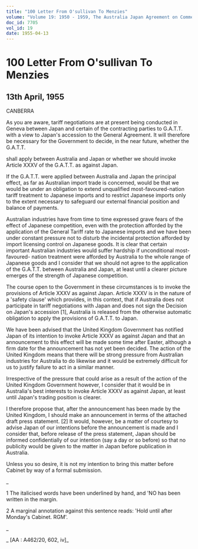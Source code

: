 ```yaml
---
title: "100 Letter From O'sullivan To Menzies"
volume: "Volume 19: 1950 - 1959, The Australia Japan Agreement on Commerce"
doc_id: 7705
vol_id: 19
date: 1955-04-13
---
```


# 100 Letter From O'sullivan To Menzies

## 13th April, 1955

CANBERRA

As you are aware, tariff negotiations are at present being conducted in Geneva between Japan and certain of the contracting parties to G.A.T.T. with a view to Japan's accession to the General Agreement. It will therefore be necessary for the Government to decide, in the near future, whether the G.A.T.T.

shall apply between Australia and Japan or whether we should invoke Article XXXV of the G.A.T.T. as against Japan.

If the G.A.T.T. were applied between Australia and Japan the principal effect, as far as Australian import trade is concerned, would be that we would be under an obligation to extend unqualified most-favoured-nation tariff treatment to Japanese imports and to restrict Japanese imports only to the extent necessary to safeguard our external financial position and balance of payments.

Australian industries have from time to time expressed grave fears of the effect of Japanese competition, even with the protection afforded by the application of the General Tariff rate to Japanese imports and we have been under constant pressure not to disturb the incidental protection afforded by import licensing control on Japanese goods. It is clear that certain important Australian industries would suffer hardship if unconditional most-favoured- nation treatment were afforded by Australia to the whole range of Japanese goods and I consider that we should not agree to the application of the G.A.T.T. between Australia and Japan, at least until a clearer picture emerges of the strength of Japanese competition.

The course open to the Government in these circumstances is to invoke the provisions of Article XXXV as against Japan. Article XXXV is in the nature of a 'safety clause' which provides, in this context, that if Australia does not participate in tariff negotiations with Japan and does not sign the Decision on Japan's accession [1], Australia is released from the otherwise automatic obligation to apply the provisions of G.A.T.T. to Japan.

We have been advised that the United Kingdom Government has notified Japan of its intention to invoke Article XXXV as against Japan and that an announcement to this effect will be made some time after Easter, although a firm date for the announcement has not yet been decided. The action of the United Kingdom means that there will be strong pressure from Australian industries for Australia to do likewise and it would be extremely difficult for us to justify failure to act in a similar manner.

Irrespective of the pressure that could arise as a result of the action of the United Kingdom Government however, I consider that it would be in Australia's best interests to invoke Article XXXV as against Japan, at least until Japan's trading position is clearer.

I therefore propose that, after the announcement has been made by the United Kingdom, I should make an announcement in terms of the attached draft press statement. [2] It would, however, be a matter of courtesy to advise Japan of our intentions before the announcement is made and I consider that, before release of the press statement, Japan should be informed confidentially of our intention (say a day or so before) so that no publicity would be given to the matter in Japan before publication in Australia.

Unless you so desire, it is not my intention to bring this matter before Cabinet by way of a formal submission.

_

1 The italicised words have been underlined by hand, and 'NO has been written in the margin.

2 A marginal annotation against this sentence reads: 'Hold until after Monday's Cabinet. RGM'.

_

_ [AA : A462/20, 602, iv]_
